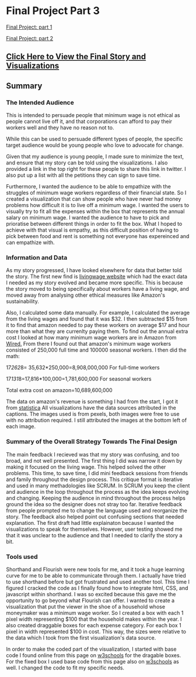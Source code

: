 # Final Project Part 3
[Final Project: part 1](/final_project_ButhaynaAlMulla.md)


[Final Project: part 2](/finalProjectPart2.md)

## [Click Here to View the Final Story and Visualizations](https://preview.shorthand.com/QIrsaFU24OsPMEeC)

## Summary

### The Intended Audience
This is intended to persuade people that minimum wage is not ethical as people cannot live off it, and that corporations can afford to pay their workers well and they have no reason not to. 

While this can be used to persuade different types of people, the specific target audience would be young people who love to advocate for change. 

Given that my audience is young people, I made sure to minimize the text, and ensure that my story can be told using the visualizations. I also provided a link in the top right for these people to share this link in twitter. I also put up a list with all the petitions they can sign to save time. 

Furthermore, I wanted the audience to be able to empathize with the struggles of minimum wage workers regardless of their financial state. So I created a visualization that can show people who have never had money problems how difficult it is to live off a minimum wage. I wanted the users to visually try to fit all the expenses within the box that represents the annual salary on minimum wage. I wanted the audience to have to pick and prioratise between different things in order to fit the box. What I hoped to achieve with that visual is empathy, as this difficult position of having to pick between food and rent is something not everyone has expereinced and can empathize with. 

### Information and Data
As my story progressed, I have looked elsewhere for data that better told the story. The first new find is [livingwage website](https://livingwage.mit.edu/counties/06071) which had the exact data I needed as my story evolved and became more specific. This is because the story moved to being specifically about workers have a living wage, and moved away from analysing other ethical measures like Amazon's sustainability. 

Also, I calculated some data manually. For example, I calculated the average from the living wages and found that it was $32. I then subtracted $15 from it to find that amazon needed to pay these workers on average $17 and hour more than what they are currenlty paying them. To find out the annual extra cost I looked at how many minimum wage workers are in Amazon from [Wired.](https://www.wired.com/story/why-amazon-really-raised-minimum-wage/) From there I found out that amazon's minimum wage workers consisted of 250,000 full time and 100000 seasonal workers. I then did the math:

17*262*8= 35,632*250,000=8,908,000,000 For full-time workers 

17*131*8=17,816*100,000=1,781,600,000 For seasonal workers

Total extra cost on amazon=10,689,600,000

The data on amazon's revenue is something I had from the start, I got it from [statistica](https://www.statista.com/statistics/273963/quarterly-revenue-of-amazoncom/)
All visualizations have the data sources attributed in the captions. 
The images used is from pexels, both images were free to use with no attribution required. I still attributed the images at the bottom left of each image. 

### Summary of the Overall Strategy Towards The Final Design
The main feedback I recieved was that my story was confusing, and too broad, and not well presented. The first thing I did was narrow it down by making it focused on the living wage. This helped solved the other problems. This time, to save time, I did mini feedback sessions from friends and family throughout the design process. This critique format is iterative and used in many methadologies like SCRUM. In SCRUM you keep the client and audience in the loop throughout the process as the idea keeps evolving and changing. Keeping the audience in mind throughout the process helps ground the idea so the designer does not stray too far. Iterative feedback from people prompted me to change the language used and reorganize the story. The feedback also helped point out confusing sections that needed explanation. The first draft had little explainaton because I wanted the visualizations to speak for themselves. However, user testing showed me that it was unclear to the audience and that I needed to clarify the story a bit.

### Tools used
Shorthand and Flourish were new tools for me, and it took a huge learning curve for me to be able to communicate through them. I actually have tried to use shorthand before but got frustrated and used another tool. This time I figured I cracked the code as I finally found how to integrate html, CSS, and javascript within shorthand. I was so excited because this gave me the opportunity to go beyond what Flourish can offer. I wanted to create a visualization that put the viewer in the shoe of a household whose moneymaker was a minimum wage worker. So I created a box with each 1 pixel width representing $100 that the household makes within the year. I also created draggable boxes for each expense category. For each box 1 pixel in width represented $100 in cost. This way, the sizes were relative to the data which I took from the first visualization's data source. 

In order to make the coded part of the visualization, I started with base code I found online from this page on [w3schools](https://www.w3schools.com/howto/howto_js_draggable.asp) for the dragable boxes. For the fixed box I used base code from this page also on [w3schools](https://www.w3schools.com/graphics/svg_rect.asp) as well. I changed the code to fit my specific needs. 




